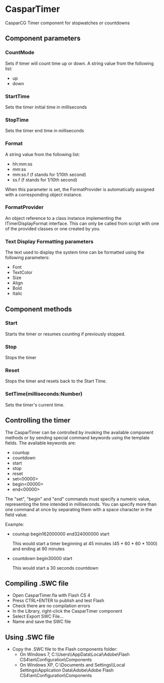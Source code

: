 CasparTimer
===========

CasparCG Timer component for stopwatches or countdowns


Component parameters
-------------------

### CountMode
Sets if timer will count time up or down. A string value from the following list:
* up
* down

### StartTime
Sets the timer initial time in milliseconds

### StopTime
Sets the timer end time in milliseconds

### Format
A string value from the following list:
* hh:mm:ss
* mm:ss
* mm:ss.f (f stands for 1/10th second)
* ss.f (f stands for 1/10th second)

When this parameter is set, the FormatProvider is automatically assigned with a corresponding object instance.

### FormatProvider
An object reference to a class instance implementing the ITimerDisplayFormat interface. This can only be called from script with one of the provided classes or one created by you.

### Text Display Formatting parameters
The text used to display the system time can be formatted using the following parameters:
* Font
* TextColor
* Size
* Align
* Bold
* Italic


Component methods
-------------------

### Start
Starts the timer or resumes counting if previously stopped.

### Stop
Stops the timer

### Reset
Stops the timer and resets back to the Start Time.

### SetTime(milliseconds:Number)
Sets the timer's current time.


Controlling the timer
-------------------
The CasparTimer can be controlled by invoking the available component methods or by sending special command keywords using the template fields.
The available keywords are:
* countup
* countdown
* start
* stop
* reset
* set<00000>
* begin<00000>
* end<00000>

The "set", "begin" and "end" commands must specify a numeric value, representing the time intended in milliseconds.
You can specify more than one command at once by separating them with a space character in the field value.

Example:

* countup begin162000000 end324000000 start

	This would start a timer beginning at 45 minutes (45 * 60 * 60 * 1000) and ending at 90 minutes

* countdown begin30000 start

	This would start a 30 seconds countdown

		
Compiling .SWC file
-------------------
* Open CasparTimer.fla with Flash CS 4
* Press CTRL+ENTER to publish and test Flash
* Check there are no compilation errors
* In the Library, right-click the CasparTimer component
* Select Export SWC File...
* Name and save the SWC file


Using .SWC file
-------------------
* Copy the .SWC file to the Flash components folder:
	* On Windows 7, C:\\Users\\<username>\\AppData\\Local\\Adobe\\Flash CS4\\en\\Configuration\\Components
	* On Windows XP, C:\\Documents and Settings\\<username>\\Local Settings\\Application Data\\Adobe\\Adobe Flash CS4\\en\\Configuration\\Components
